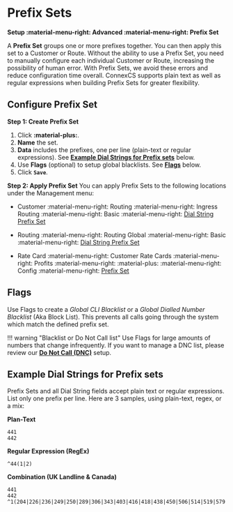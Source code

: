 # Prefix Sets
**Setup :material-menu-right: Advanced :material-menu-right: Prefix Set**

A **Prefix Set** groups one or more prefixes together. You can then apply this set to a Customer or Route. Without the ability to use a Prefix Set, you need to manually configure each individual Customer or Route, increasing the possibility of human error. With Prefix Sets, we avoid these errors and reduce configuration time overall. ConnexCS supports plain text as well as regular expressions when building Prefix Sets for greater flexibility. 

## Configure Prefix Set
**Step 1: Create Prefix Set**

1. Click **:material-plus:**.
2. **Name** the set. 
3. **Data** includes the prefixes, one per line (plain-text or regular expressions). See [**Example Dial Strings for Prefix sets**](/setup/advanced/prefix-set/#example-dial-strings-for-prefix-sets) below. 
4. Use **Flags** (optional) to setup global blacklists. See [**Flags**](/setup/advanced/prefix-set/#flags) below. 
5. Click **`Save`**. 

**Step 2: Apply Prefix Set**
You can apply Prefix Sets to the following locations under the Management menu:

+ Customer :material-menu-right: Routing :material-menu-right: Ingress Routing :material-menu-right: Basic :material-menu-right: [Dial String Prefix Set](https://docs.connexcs.com/customer/routing/#basic)

+ Routing :material-menu-right: Routing Global :material-menu-right: Basic :material-menu-right: [Dial String Prefix Set](https://docs.connexcs.com/global-routing/)

+ Rate Card :material-menu-right: Customer Rate Cards :material-menu-right: Profits :material-menu-right: :material-plus: :material-menu-right: Config :material-menu-right: [Prefix Set](https://docs.connexcs.com/customer-ratecard/#main-tab)

## Flags
Use Flags to create a *Global CLI Blacklist* or a *Global Dialled Number Blacklist* (Aka Block List). This prevents all calls going through the system which match the defined prefix set. 

!!! warning "Blacklist or Do Not Call list"
    Use Flags for large amounts of numbers that change infrequently. If you want to manage a DNC list, please review our [**Do Not Call (DNC)**](https://docs.connexcs.com/dnc/) setup.
    
 
## Example Dial Strings for Prefix sets
Prefix Sets and all Dial String fields accept plain text or regular expressions. List only one prefix per line. Here are 3 samples, using plain-text, regex, or a mix:

**Plan-Text**
```
441
442
```

**Regular Expression (RegEx)**
```
^44(1|2)
```

**Combination (UK Landline & Canada)**
```
441
442
^1(204|226|236|249|250|289|306|343|403|416|418|438|450|506|514|519|579|581|587|604|613|647|705|709|778|780|807|819|867|902|905)
```
